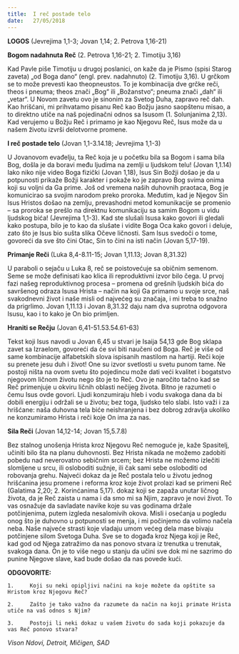 ```yaml
---
title:  I reč postade telo
date:   27/05/2018
---
```


**LOGOS**  (Jevrejima 1,1-3; Jovan 1,14; 2. Petrova 1,16-21)

**Bogom nadahnuta Reč** (2. Petrova 1,16-21; 2. Timotiju 3,16)

Kad Pavle piše Timotiju u drugoj poslanici, on kaže da je Pismo (spisi Starog zaveta) „od Boga dano“ (engl. prev. nadahnuto) (2. Timotiju 3,16). U grčkom se to može prevesti kao theopneustos. To je kombinacija dve grčke reči, theos  i pneuma; theos  znači „Bog“ ili „Božanstvo“; pneuma znači „dah“ ili „vetar“. U Novom zavetu ovo je sinonim za Svetog Duha, zapravo reč dah. Kao hrišćani, mi prihvatamo pisanu Reč kao Božju jasno saopštenu misao, a to direktno utiče na naš pojedinačni odnos sa Isusom (1. Solunjanima 2,13). Kad verujemo u Božju Reč i primamo je kao Njegovu Reč, Isus može da u našem životu izvrši delotvorne promene.

**I reč postade telo** (Jovan 1,1-3.14.18; Jevrejima 1,1-3)

U Jovanovom evađelju, ta Reč koja je u početku bila sa Bogom i sama bila Bog, došla je da boravi među ljudima na zemlji u ljudskom telu! (Jovan 1,1.14) Iako niko nije video Boga fizički (Jovan 1,18), Isus Sin Božji došao je da u potpunosti prikaže Božji karakter i pokaže ko je zapravo Bog svima onima koji su voljni da Ga prime. Još od vremena naših duhovnih praotaca, Bog je komunicirao sa svojim narodom preko proroka. Međutim, kad je Njegov Sin Isus Hristos došao na zemlju, prevashodni metod komunikacije se promenio – sa proroka se prešlo na direktnu komunikaciju sa samim Bogom u vidu ljudskog bića! (Jevrejima 1,1-3). Kad ste slušali Isusa kako govori ili gledali kako postupa, bilo je to kao da slušate i vidite Boga Oca kako govori i deluje, zato što je Isus bio sušta slika Očeve ličnosti. Sam Isus svedoči o tome, govoreći da sve što čini Otac, Sin to čini na isti način (Jovan 5,17-19).

**Primanje Reči** (Luka 8,4-8.11-15; Jovan 1,11.13; Jovan 8,31.32)

U paraboli o sejaču u Luka 8, reč se poistovećuje sa običnim semenom. Seme se može definisati kao klica ili reproduktivni izvor bilo čega. U prvoj fazi našeg reproduktivnog procesa – promena od grešnih ljudskih bića do savršenog odraza Isusa Hrista – način na koji Ga primamo u svoje srce, naš svakodnevni život i naše misli od najvećeg su značaja, i mi treba to snažno da prigrlimo. Jovan 1,11.13 i Jovan 8,31.32 daju nam dva suprotna odgovora Isusu, kao i to kako je On bio primljen.

**Hraniti se Rečju** (Jovan 6,41-51.53.54.61-63)

Tekst koji Isus navodi u Jovan 6,45 u stvari je Isaija 54,13 gde Bog sklapa zavet sa Izraelom, govoreći da će svi biti naučeni od Boga. Reč je više od same kombinacije alfabetskih slova ispisanih mastilom na hartiji. Reči koje su prenete jesu duh i život! One su izvor svetlosti u svetu punom tame. Ne postoji ništa na ovom svetu što pojedincu može dati veći kvalitet i bogatstvo njegovom ličnom životu nego što je to Reč. Ovo je naročito tačno kad se Reč primenjuje u okviru ličnih oblasti nečijeg života. Bitno je razumeti o čemu Isus ovde govori. Ljudi konzumiraju hleb i vodu svakoga dana da bi dobili energiju i održali se u životu; bez toga, ljudsko telo slabi. Isto važi i za hrišćane: naša duhovna tela biće neishranjena i bez dobrog zdravlja ukoliko ne konzumiramo Hrista i reči koje On ima za nas.

**Sila Reči** (Jovan 14,12-14; Jovan 15,5.7.8)

Bez stalnog unošenja Hrista kroz Njegovu Reč nemoguće je, kaže Spasitelj, učiniti bilo šta na planu duhovnosti. Bez Hrista nikada ne možemo zadobiti pobedu nad neverovatno sebičnim srcem; bez Hrista ne možemo izlečiti slomljene u srcu,  ili osloboditi sužnje, ili čak sami sebe osloboditi od robovanja grehu. Najveći dokaz da je Reč postala telo u životu jednog hrišćanina jesu promene i reforma kroz koje život prolazi kad se primeni Reč (Galatima 2,20; 2. Korinćanima 5,17). dokaz koji se zapaža unutar ličnog života, da je Reč zaista u nama i da smo mi sa Njim, zapravo je novi život. To vas osnažuje da savladate navike koje su vas godinama držale potčinjenima, putem izgleda nesalomivih okova. Misli i osećanja u pogledu onog što je duhovno u potpunosti se menja, i mi počinjemo da volimo načela neba. Naše najveće strasti koje vladaju umom većeg dela mase bivaju potčinjene silom Svetoga Duha. Sve se to događa kroz Njega koji je Reč, kad god od Njega zatražimo da nas ponovo stvara iz trenutka u trenutak, svakoga dana. On je to više nego u stanju da učini sve dok mi ne sazrimo do punine Njegove slave, kad bude došao da nas povede kući.

**ODGOVORITE:**

`1. 	Koji su neki opipljivi načini na koje možete da opštite sa Hristom kroz Njegovu Reč? `

`2. 	Zašto je tako važno da razumete da način na koji primate Hrista utiče na vaš odnos s Njim?`

`3. 	Postoji li neki dokaz u vašem životu do sada koji pokazuje da vas Reč ponovo stvara?`

*Vison Ndovi, Detroit, Mičigen, SAD*
